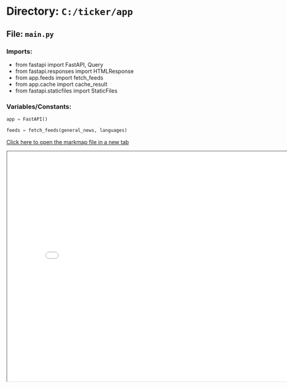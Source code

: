 # Directory: `C:/ticker/app`

## File: `main.py`

### Imports:

- from fastapi import FastAPI, Query
- from fastapi.responses import HTMLResponse
- from app.feeds import fetch_feeds
- from app.cache import cache_result
- from fastapi.staticfiles import StaticFiles

### Variables/Constants:

```python
app = FastAPI()
```

```python
feeds = fetch_feeds(general_news, languages)
```

<a href = "/site_ticker/assets/app.html" target = "_blank">Click here to open the markmap file in a new tab</a>

<iframe src="/site_ticker/assets/app.html" width="800" height="600"></iframe>

